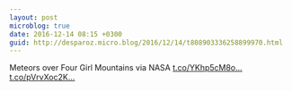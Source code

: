 ```yaml
---
layout: post
microblog: true
date: 2016-12-14 08:15 +0300
guid: http://desparoz.micro.blog/2016/12/14/t808903336258899970.html
---
```

Meteors over Four Girl Mountains via NASA [t.co/YKhp5cM8o...](https://t.co/YKhp5cM8o5) [t.co/pVrvXoc2K...](https://t.co/pVrvXoc2KM)
